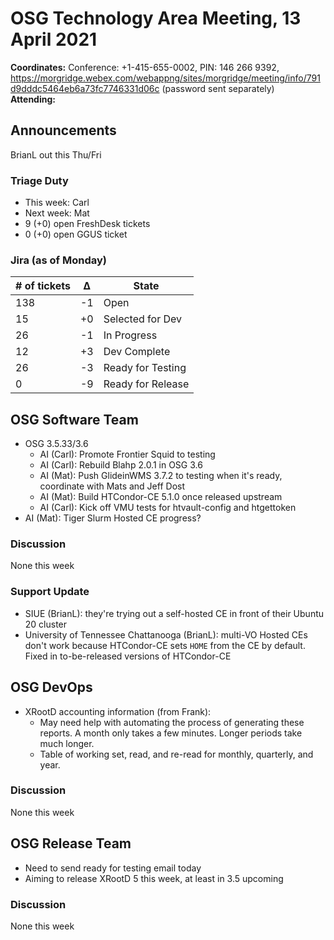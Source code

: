 # OSG Technology Area Meeting, 13 April 2021

**Coordinates:** Conference: +1-415-655-0002, PIN: 146 266 9392, <https://morgridge.webex.com/webappng/sites/morgridge/meeting/info/791d9dddc5464eb6a73fc7746331d06c> (password sent separately)  
**Attending:**   


## Announcements

BrianL out this Thu/Fri  


### Triage Duty

-   This week: Carl
-   Next week: Mat
-   9 (+0) open FreshDesk tickets
-   0 (+0) open GGUS ticket


### Jira (as of Monday)

| # of tickets | &Delta; | State             |
|------------ |------- |----------------- |
| 138          | -1      | Open              |
| 15           | +0      | Selected for Dev  |
| 26           | -1      | In Progress       |
| 12           | +3      | Dev Complete      |
| 26           | -3      | Ready for Testing |
| 0            | -9      | Ready for Release |


## OSG Software Team

-   OSG 3.5.33/3.6  
    -   AI (Carl): Promote Frontier Squid to testing
    -   AI (Carl): Rebuild Blahp 2.0.1 in OSG 3.6
    -   AI (Mat): Push GlideinWMS 3.7.2 to testing when it's ready, coordinate with Mats and Jeff Dost
    -   AI (Mat): Build HTCondor-CE 5.1.0 once released upstream
    -   AI (Carl): Kick off VMU tests for htvault-config and htgettoken
-   AI (Mat): Tiger Slurm Hosted CE progress?


### Discussion

None this week  


### Support Update

-   SIUE (BrianL): they're trying out a self-hosted CE in front of their Ubuntu 20 cluster
-   University of Tennessee Chattanooga (BrianL): multi-VO Hosted CEs don't work because HTCondor-CE sets `HOME` from the CE by default.  
    Fixed in to-be-released versions of HTCondor-CE


## OSG DevOps

-   XRootD accounting information (from Frank):  
    -   May need help with automating the process of generating these reports.  A month only takes a few minutes.  Longer periods take much longer.
    -   Table of working set, read, and re-read for monthly, quarterly, and year.


### Discussion

None this week  


## OSG Release Team

-   Need to send ready for testing email today
-   Aiming to release XRootD 5 this week, at least in 3.5 upcoming


### Discussion

None this week
